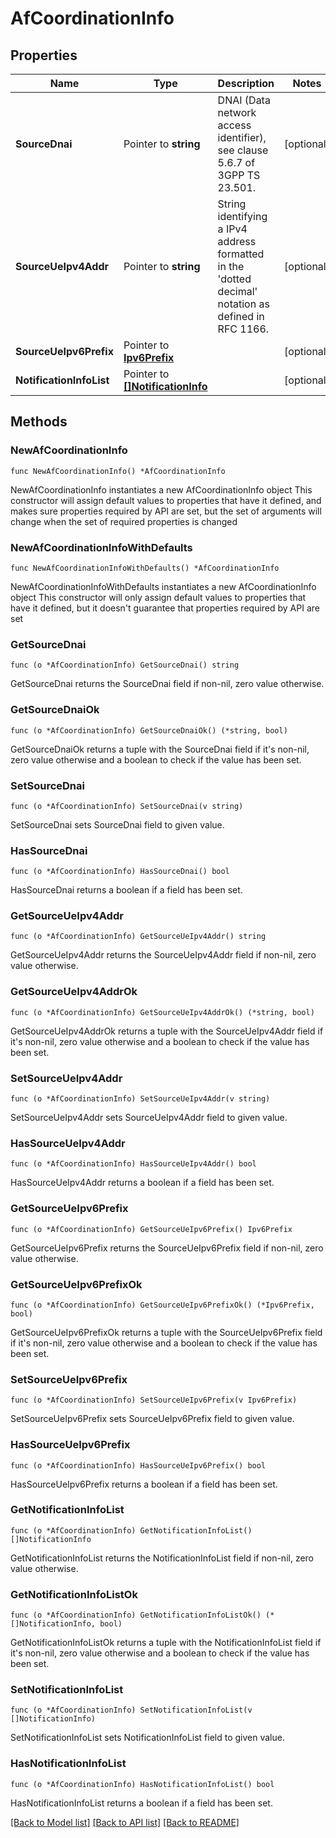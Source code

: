 # AfCoordinationInfo

## Properties

Name | Type | Description | Notes
------------ | ------------- | ------------- | -------------
**SourceDnai** | Pointer to **string** | DNAI (Data network access identifier), see clause 5.6.7 of 3GPP TS 23.501. | [optional] 
**SourceUeIpv4Addr** | Pointer to **string** | String identifying a IPv4 address formatted in the &#39;dotted decimal&#39; notation as defined in RFC 1166.  | [optional] 
**SourceUeIpv6Prefix** | Pointer to [**Ipv6Prefix**](Ipv6Prefix.md) |  | [optional] 
**NotificationInfoList** | Pointer to [**[]NotificationInfo**](NotificationInfo.md) |  | [optional] 

## Methods

### NewAfCoordinationInfo

`func NewAfCoordinationInfo() *AfCoordinationInfo`

NewAfCoordinationInfo instantiates a new AfCoordinationInfo object
This constructor will assign default values to properties that have it defined,
and makes sure properties required by API are set, but the set of arguments
will change when the set of required properties is changed

### NewAfCoordinationInfoWithDefaults

`func NewAfCoordinationInfoWithDefaults() *AfCoordinationInfo`

NewAfCoordinationInfoWithDefaults instantiates a new AfCoordinationInfo object
This constructor will only assign default values to properties that have it defined,
but it doesn't guarantee that properties required by API are set

### GetSourceDnai

`func (o *AfCoordinationInfo) GetSourceDnai() string`

GetSourceDnai returns the SourceDnai field if non-nil, zero value otherwise.

### GetSourceDnaiOk

`func (o *AfCoordinationInfo) GetSourceDnaiOk() (*string, bool)`

GetSourceDnaiOk returns a tuple with the SourceDnai field if it's non-nil, zero value otherwise
and a boolean to check if the value has been set.

### SetSourceDnai

`func (o *AfCoordinationInfo) SetSourceDnai(v string)`

SetSourceDnai sets SourceDnai field to given value.

### HasSourceDnai

`func (o *AfCoordinationInfo) HasSourceDnai() bool`

HasSourceDnai returns a boolean if a field has been set.

### GetSourceUeIpv4Addr

`func (o *AfCoordinationInfo) GetSourceUeIpv4Addr() string`

GetSourceUeIpv4Addr returns the SourceUeIpv4Addr field if non-nil, zero value otherwise.

### GetSourceUeIpv4AddrOk

`func (o *AfCoordinationInfo) GetSourceUeIpv4AddrOk() (*string, bool)`

GetSourceUeIpv4AddrOk returns a tuple with the SourceUeIpv4Addr field if it's non-nil, zero value otherwise
and a boolean to check if the value has been set.

### SetSourceUeIpv4Addr

`func (o *AfCoordinationInfo) SetSourceUeIpv4Addr(v string)`

SetSourceUeIpv4Addr sets SourceUeIpv4Addr field to given value.

### HasSourceUeIpv4Addr

`func (o *AfCoordinationInfo) HasSourceUeIpv4Addr() bool`

HasSourceUeIpv4Addr returns a boolean if a field has been set.

### GetSourceUeIpv6Prefix

`func (o *AfCoordinationInfo) GetSourceUeIpv6Prefix() Ipv6Prefix`

GetSourceUeIpv6Prefix returns the SourceUeIpv6Prefix field if non-nil, zero value otherwise.

### GetSourceUeIpv6PrefixOk

`func (o *AfCoordinationInfo) GetSourceUeIpv6PrefixOk() (*Ipv6Prefix, bool)`

GetSourceUeIpv6PrefixOk returns a tuple with the SourceUeIpv6Prefix field if it's non-nil, zero value otherwise
and a boolean to check if the value has been set.

### SetSourceUeIpv6Prefix

`func (o *AfCoordinationInfo) SetSourceUeIpv6Prefix(v Ipv6Prefix)`

SetSourceUeIpv6Prefix sets SourceUeIpv6Prefix field to given value.

### HasSourceUeIpv6Prefix

`func (o *AfCoordinationInfo) HasSourceUeIpv6Prefix() bool`

HasSourceUeIpv6Prefix returns a boolean if a field has been set.

### GetNotificationInfoList

`func (o *AfCoordinationInfo) GetNotificationInfoList() []NotificationInfo`

GetNotificationInfoList returns the NotificationInfoList field if non-nil, zero value otherwise.

### GetNotificationInfoListOk

`func (o *AfCoordinationInfo) GetNotificationInfoListOk() (*[]NotificationInfo, bool)`

GetNotificationInfoListOk returns a tuple with the NotificationInfoList field if it's non-nil, zero value otherwise
and a boolean to check if the value has been set.

### SetNotificationInfoList

`func (o *AfCoordinationInfo) SetNotificationInfoList(v []NotificationInfo)`

SetNotificationInfoList sets NotificationInfoList field to given value.

### HasNotificationInfoList

`func (o *AfCoordinationInfo) HasNotificationInfoList() bool`

HasNotificationInfoList returns a boolean if a field has been set.


[[Back to Model list]](../README.md#documentation-for-models) [[Back to API list]](../README.md#documentation-for-api-endpoints) [[Back to README]](../README.md)



